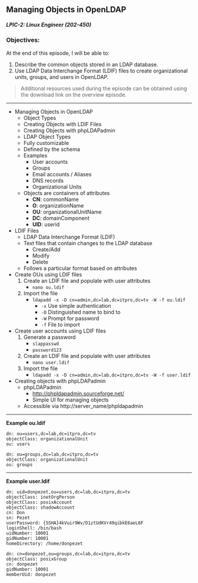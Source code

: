 ## Managing Objects in OpenLDAP  
##### LPIC-2: Linux Engineer (202-450)  

### Objectives:  

At the end of this episode, I will be able to:  

1. Describe the common objects stored in an LDAP database.
2. Use LDAP Data Interchange Format (LDIF) files to create organizational units, groups, and users in OpenLDAP.

>Additional resources used during the episode can be obtained using the download link on the overview episode.  

-----------------------------------------------------------

* Managing Objects in OpenLDAP
	+ Object Types
	+ Creating Objects with LDIF Files
	+ Creating Objects with phpLDAPadmin
	* LDAP Object Types
	+ Fully customizable
	+ Defined by the schema
	+ Examples
		- User accounts
		- Groups
		- Email accounts / Aliases
		- DNS records
		- Organizational Units
	+ Objects are containers of attributes
		- **CN**: commonName
		- **O**: organizationName
		- **OU**: organizationalUnitName
		- **DC**: domainComponent
		- **UID**: userid
* LDIF Files
	+ LDAP Data Interchange Format (LDIF)
	+ Text files that contain changes to the LDAP database
		- Create/Add
		- Modify
		- Delete
	+ Follows a particular format based on attributes
* Create OUs using LDIF files
	1. Create an LDIF file and populate with user attributes
		- `nano ou.ldif`
	2. Import the file
		- `ldapadd -x -D cn=admin,dc=lab,dc=itpro,dc=tv -W -f ou.ldif`
			+ `-x` Use simple authentication
			+ `-D` Distinguished name to bind to
			+ `-W` Prompt for password
			+ `-f` File to import
* Create user accounts using LDIF files
	1. Generate a password
		- `slappasswd`
		- `password123`
	2. Create an LDIF file and populate with user attributes
		- `nano user.ldif`
	3. Import the file
		- `ldapadd -x -D cn=admin,dc=lab,dc=itpro,dc=tv -W -f user.ldif`
* Creating objects with phpLDAPadmin
	+ phpLDAPadmin
		- http://phpldapadmin.sourceforge.net/
		- Simple UI for managing objects
	+ Accessible via http://server_name/phpldapadmin

------------------------------------------------------------

**Example ou.ldif**
```
dn: ou=users,dc=lab,dc=itpro,dc=tv
objectClass: organizationalUnit
ou: users
 
dn: ou=groups,dc=lab,dc=itpro,dc=tv
objectClass: organizationalUnit
ou: groups 
```

------------------------------------------------------------

**Example user.ldif**
```
dn: uid=donpezet,ou=users,dc=lab,dc=itpro,dc=tv
objectClass: inetOrgPerson
objectClass: posixAccount
objectClass: shadowAccount
cn: Don
sn: Pezet
userPassword: {SSHA}4kVuir9Wv/D1ztUdKVr49qibkE6aeL6F
loginShell: /bin/bash
uidNumber: 10001
gidNumber: 10001
homeDirectory: /home/donpezet
 
dn: cn=donpezet,ou=groups,dc=lab,dc=itpro,dc=tv
objectClass: posixGroup
cn: donpezet
gidNumber: 10001
memberUid: donpezet
```